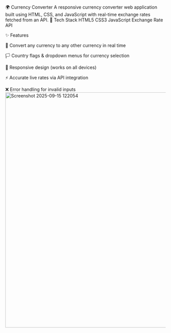 🌍 Currency Converter
A responsive currency converter web application built using HTML, CSS, and JavaScript with real-time exchange rates fetched from an API.
🔧 Tech Stack
HTML5
CSS3
JavaScript
Exchange Rate API

✨ Features

🔄 Convert any currency to any other currency in real time

🏳️ Country flags & dropdown menus for currency selection

📱 Responsive design (works on all devices)

⚡ Accurate live rates via API integration

❌ Error handling for invalid inputs
<img width="1211" height="738" alt="Screenshot 2025-09-15 122054" src="https://github.com/user-attachments/assets/7baccad5-9329-4834-b11c-3a4040a35c4e" />
